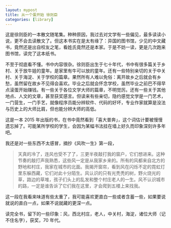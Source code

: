 ```yaml
---
layout: mypost
title: 从一个蛋开始 徐则臣
categories: [library]
---
```


这是徐则臣的一本散文随笔集。种种原因，我过去对文学有一些偏见，最多读读小说，更不会去读散文了。但这本书实在是太有缘了：异国的图书馆，少见的中文藏书，竟然还是出自校友之笔，看姓氏竟然还是本家。于是不妨一读，更是几次跑来图书馆，读完了这本纸书。

不至于彻底看不懂。书中内容很杂。徐则臣出生于七十年代，书中有很多篇关于乡村、关于放牛娃的童年。是家里有牛可以放的童年。还有一些特别亲切的关于中关村、关于海淀、关于学校的篇章。果然所有人难以免俗：离开故乡之后就会有乡愁，虽然留在故乡不见得会喜欢。毕业之后就会怀念学校，虽然毕业之前巴不得早点滚蛋开始赚钱。有一些关于各位文学大师的篇章，不明觉厉。还有一些关于其他地点、人文的文章，甚至获奖感言。但读来有些亲切，隐约感觉文学是一门艺术，一门营生，一门手艺，就像程序员能分辨软件、代码的好坏，专业作家就算是没法与历史上的大师比肩，但也能分辨大师的高低。

这是一本 2015 年出版的书，在书中竟然看到「喜大普奔」，这个词估计要被慢慢遗忘掉了。可能某所学校的学生，会因为某幅书法挂在墙上好久而印象深刻许多年吧。

我还是对一些东西不太感冒，摘抄《风吹一生》第一段，

> 天真的冷了，连风也受不了了，三更半夜敲打我的窗户，它们想进来。这种节奏的敲打声我熟悉，这些风一定是从我家乡来的。所有的风都来自北方的野地和村庄，我家在城市的北面。我揭开窗帘，看到风在闪烁不定的霓虹灯里东躲西藏，它们对此十分陌生。风认识的只有光秃秃的树，野火烧光的草，路边的草堆，孩子们头上的乱发和整个村庄老人的一生。风不认识城市的路，一定是谁告诉了它们我在这里，才会爬到五楼上来找我。

这一段在我看来味道有些太重了，我可能喜欢更直白一些或者含蓄一些，如果要说就说的直白一点，如果不说就藏的更深一点。

读完全书，留下的一些印象：风，西北村庄，老人，中关村，海淀，诸位大师（记不住名字），获奖，70 年代。